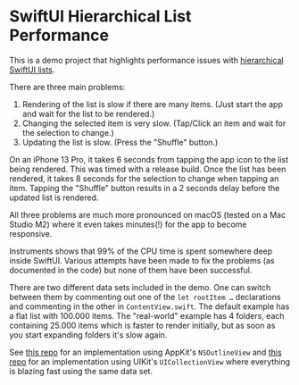 # SwiftUI Hierarchical List Performance

This is a demo project that highlights performance issues with [hierarchical SwiftUI lists](https://developer.apple.com/documentation/swiftui/list#Creating-hierarchical-lists).

There are three main problems:

1. Rendering of the list is slow if there are many items. (Just start the app and wait for the list to be rendered.)
2. Changing the selected item is very slow. (Tap/Click an item and wait for the selection to change.)
3. Updating the list is slow. (Press the "Shuffle" button.)

On an iPhone 13 Pro, it takes 6 seconds from tapping the app icon to the list being rendered. This was timed with a release build.
Once the list has been rendered, it takes 8 seconds for the selection to change when tapping an item.
Tapping the "Shuffle" button results in a 2 seconds delay before the updated list is rendered.

All three problems are much more pronounced on macOS (tested on a Mac Studio M2) where it even takes minutes(!) for the app to become responsive.

Instruments shows that 99% of the CPU time is spent somewhere deep inside SwiftUI.
Various attempts have been made to fix the problems (as documented in the code) but none of them have been successful.

There are two different data sets included in the demo. One can switch between them by commenting out one of the `let rootItem …` declarations and commenting in the other in `ContentView.swift`.
The default example has a flat list with 100.000 items. The "real-world" example has 4 folders, each containing 25.000 items which is faster to render initially, but as soon as you start expanding folders it's slow again.

See [this repo](https://github.com/lemonmojo/appkit-hierarchical-list-performance) for an implementation using AppKit's `NSOutlineView` and [this repo](https://github.com/lemonmojo/uikit-hierarchical-list-performance) for an implementation using UIKit's `UICollectionView` where everything is blazing fast using the same data set.
